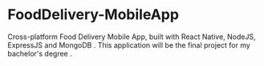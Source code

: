 # FoodDelivery-MobileApp

Cross-platform Food Delivery Mobile App, built with React Native, NodeJS, ExpressJS and MongoDB . This application will be the final project for my bachelor's degree .
